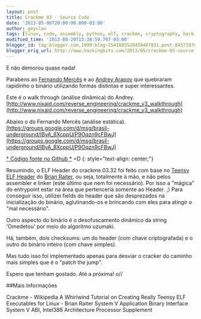 ```yaml
---
layout: post
title: Crackme 03 - Source Code
date: '2013-05-06T20:00:00.000-03:00'
author: geyslan
tags: [linux, code, assembly, python, elf, crackme, cryptography, hacking, reverse engineering, portuguese]
modified_time: '2013-08-20T15:38:59.767-03:00'
blogger_id: tag:blogger.com,1999:blog-2541885528459487831.post-8457197090012722511
blogger_orig_url: http://www.hackingbits.com/2013/05/crackme-03-source-code.html
---
```


E não demorou quase nada!

<!--more-->

Parabéns ao [Fernando Mercês](https://twitter.com/MenteBinaria) e ao [Andrey
Arapov](https://twitter.com/andreyarapov) que quebraram rapidinho o binário
utilizando formas distintas e super interessantes.

Este é o walk through (análise dinâmica) do Andrey.<br>
[http://www.nixaid.com/reverse_engineering/crackme_v3_walkthrough](http://www.nixaid.com/reverse_engineering/crackme_v3_walkthrough)

Abaixo o do Fernando Mercês (análise estática).<br>
[https://groups.google.com/d/msg/brasil-underground/IByA_8XcppU/P9Oqzn9cFBwJ](https://groups.google.com/d/msg/brasil-underground/IByA_8XcppU/P9Oqzn9cFBwJ)

[* Código fonte no Github *](https://github.com/geyslan/crackmes/blob/master/src/crackme.03.asm) =D
{: style="text-align: center;"}

Resumindo, o ELF Header do crackme.03.32 foi feito com base no [Teensy ELF
Header](http://www.muppetlabs.com/~breadbox/software/tiny/teensy.html) do [Brian
Raiter](http://www.muppetlabs.com/~breadbox/), ou seja, totalmente à mão, e não
pelos assembler e linker (este último que nem foi necessário). Por isso a
"mágica" do entrypoint estar na área que pertenceria somente ao Header. ;) Para
conseguir isso, utilizei fields do header que são desprezados na inicialização
do binário, aglutinando-os e brincando com eles para atingir o "mal necessário".

Outro aspecto do binário é o desofuscamento dinâmico da string 'Omedetou' por
meio do algoritmo uzumaki.

Há, também, dois checksums: um do header (com chave criptografada) e o outro do
binário inteiro (com chave simples).

Mas tudo isso foi implementado apenas para desviar o cracker do caminho mais
simples que é o "patch the jump".

Espero que tenham gostado. Até a próxima! o//

##Mais Informações

Crackme - Wikipedia
A Whirlwind Tutorial on Creating Really Teensy ELF Executables for Linux - Brian Raiter
System V Application Binary Interface
System V ABI, Intel386 Architecture Processor Supplement
